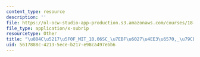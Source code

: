 ```yaml
---
content_type: resource
description: ''
file: https://ol-ocw-studio-app-production.s3.amazonaws.com/courses/18-06sc-linear-algebra-fall-2011/5617888c42135eceb217e98ca497ebb6_884c52175f0f_MIT_18.06SC_7ebf60274ee36570-_79cb_2011.vtt
file_type: application/x-subrip
resourcetype: Other
title: "\u884C\u5217\u5F0F_MIT_18.06SC_\u7EBF\u6027\u4EE3\u6570,_\u79CB_2011.srt"
uid: 5617888c-4213-5ece-b217-e98ca497ebb6
---
```

